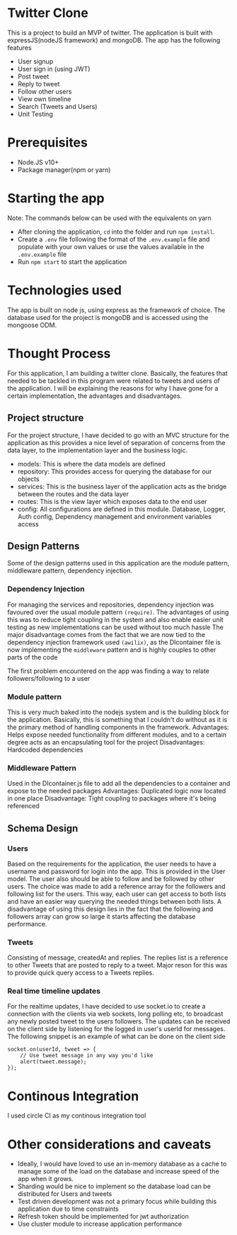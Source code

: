 # Twitter Clone

This is a project to build an MVP of twitter. The application is built with expressJS(nodeJS framework) and mongoDB.
The app has the following features

- User signup
- User sign in (using JWT)
- Post tweet
- Reply to tweet
- Follow other users
- View own timeline
- Search (Tweets and Users)
- Unit Testing

# Prerequisites

- Node.JS v10+
- Package manager(npm or yarn)

# Starting the app

Note: The commands below can be used with the equivalents on yarn

- After cloning the application, `cd` into the folder and run `npm install`.
- Create a `.env` file following the format of the `.env.example` file and populate with your own values or use the values available in the `.env.example` file
- Run `npm start` to start the application

# Technologies used

The app is built on node js, using express as the framework of choice. The database used for the project is mongoDB and is accessed using the mongoose ODM.

# Thought Process

For this application, I am building a twitter clone. Basically, the features that needed to be tackled in this program were related to tweets and users of the application. I will be explaining the reasons for why I have gone for a certain implementation, the advantages and disadvantages.

## Project structure

For the project structure, I have decided to go with an MVC structure for the application as this provides a nice level of separation of concerns from the data layer, to the implementation layer and the business logic.

- models: This is where the data models are defined
- repository: This provides access for querying the database for our objects
- services: This is the business layer of the application acts as the bridge between the routes and the data layer
- routes: This is the view layer which exposes data to the end user
- config: All configurations are defined in this module. Database, Logger, Auth config, Dependency management and environment variables access

## Design Patterns

Some of the design patterns used in this application are the module pattern, middleware pattern, dependency injection.

### Dependency Injection

For managing the services and repositories, dependency injection was favoured over the usual module pattern `(require)`.
The advantages of using this was to reduce tight coupling in the system and also enable easier unit testing as new implementations can be used without too much hassle
The major disadvantage comes from the fact that we are now tied to the dependency injection framework used `(awilix)`, as the DIcontainer file is now implementing the `middleware` pattern and is highly couples to other parts of the code

The first problem encountered on the app was finding a way to relate followers/following to a user

### Module pattern

This is very much baked into the nodejs system and is the building block for the application. Basically, this is something that I couldn't do without as it is the primary method of handling components in the framework.
Advantages: Helps expose needed functionality from different modules, and to a certain degree acts as an encapsulating tool for the project
Disadvantages: Hardcoded dependencies

### Middleware Pattern

Used in the DIcontainer.js file to add all the dependencies to a container and expose to the needed packages
Advantages: Duplicated logic now located in one place
Disadvantage: Tight coupling to packages where it's being referenced

## Schema Design

### Users

Based on the requirements for the application, the user needs to have a username and password for login into the app. This is provided in the User model.
The user also should be able to follow and be followed by other users. The choice was made to add a reference array for the followers and following list for the users. This way, each user can get access to both lists and have an easier way querying the needed things between both lists.
A disadvantage of using this design lies in the fact that the following and followers array can grow so large it starts affecting the database performance.

### Tweets

Consisting of message, createdAt and replies. The replies list is a reference to other Tweets that are posted to reply to a tweet.
Major reson for this was to provide quick query access to a Tweets replies.

### Real time timeline updates

For the realtime updates, I have decided to use socket.io to create a connection with the clients via web sockets, long polling etc, to broadcast any newly posted tweet to the users followers. The updates can be received on the client side by listening for the logged in user's userId for messages. The following snippet is an example of what can be done on the client side

```var socket = io("http://localhost:3000");
socket.on(userId, tweet => {
    // Use tweet message in any way you'd like
    alert(tweet.message);
});
```

# Continous Integration

I used circle CI as my continous integration tool

# Other considerations and caveats

- Ideally, I would have loved to use an in-memory database as a cache to manage some of the load on the database and increase speed of the app when it grows.
- Sharding would be nice to implement so the database load can be distributed for Users and tweets
- Test driven development was not a primary focus while building this application due to time constraints
- Refresh token should be implemented for jwt authorization
- Use cluster module to increase application performance
